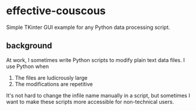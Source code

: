 # effective-couscous
Simple TKinter GUI example for any Python data processing script.

## background
At work, I sometimes write Python scripts to modify plain text data files. I use Python when
1. The files are ludicrously large
2. The modifications are repetitive

It's not hard to change the infile name manually in a script, but sometimes I want to make these scripts more accessible for non-technical users.